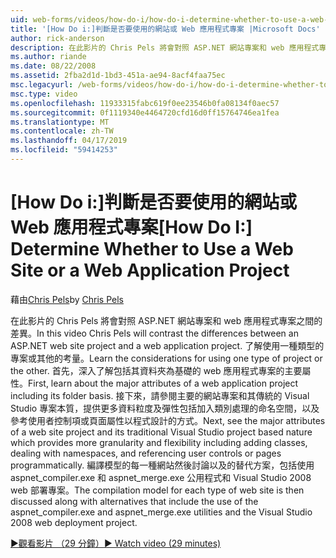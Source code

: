 ```yaml
---
uid: web-forms/videos/how-do-i/how-do-i-determine-whether-to-use-a-web-site-or-a-web-application-project
title: '[How Do i:]判斷是否要使用的網站或 Web 應用程式專案 |Microsoft Docs'
author: rick-anderson
description: 在此影片的 Chris Pels 將會對照 ASP.NET 網站專案和 web 應用程式專案之間的差異。 了解使用的考量...
ms.author: riande
ms.date: 08/22/2008
ms.assetid: 2fba2d1d-1bd3-451a-ae94-8acf4faa75ec
msc.legacyurl: /web-forms/videos/how-do-i/how-do-i-determine-whether-to-use-a-web-site-or-a-web-application-project
msc.type: video
ms.openlocfilehash: 11933315fabc619f0ee23546b0fa08134f0aec57
ms.sourcegitcommit: 0f1119340e4464720cfd16d0ff15764746ea1fea
ms.translationtype: MT
ms.contentlocale: zh-TW
ms.lasthandoff: 04/17/2019
ms.locfileid: "59414253"
---
```

# <a name="how-do-i-determine-whether-to-use-a-web-site-or-a-web-application-project"></a><span data-ttu-id="cfb01-104">[How Do i:]判斷是否要使用的網站或 Web 應用程式專案</span><span class="sxs-lookup"><span data-stu-id="cfb01-104">[How Do I:] Determine Whether to Use a Web Site or a Web Application Project</span></span>

<span data-ttu-id="cfb01-105">藉由[Chris Pels](https://twitter.com/chrispels)</span><span class="sxs-lookup"><span data-stu-id="cfb01-105">by [Chris Pels](https://twitter.com/chrispels)</span></span>

<span data-ttu-id="cfb01-106">在此影片的 Chris Pels 將會對照 ASP.NET 網站專案和 web 應用程式專案之間的差異。</span><span class="sxs-lookup"><span data-stu-id="cfb01-106">In this video Chris Pels will contrast the differences between an ASP.NET web site project and a web application project.</span></span> <span data-ttu-id="cfb01-107">了解使用一種類型的專案或其他的考量。</span><span class="sxs-lookup"><span data-stu-id="cfb01-107">Learn the considerations for using one type of project or the other.</span></span> <span data-ttu-id="cfb01-108">首先，深入了解包括其資料夾為基礎的 web 應用程式專案的主要屬性。</span><span class="sxs-lookup"><span data-stu-id="cfb01-108">First, learn about the major attributes of a web application project including its folder basis.</span></span> <span data-ttu-id="cfb01-109">接下來，請參閱主要的網站專案和其傳統的 Visual Studio 專案本質，提供更多資料粒度及彈性包括加入類別處理的命名空間，以及參考使用者控制項或頁面屬性以程式設計的方式。</span><span class="sxs-lookup"><span data-stu-id="cfb01-109">Next, see the major attributes of a web site project and its traditional Visual Studio project based nature which provides more granularity and flexibility including adding classes, dealing with namespaces, and referencing user controls or pages programmatically.</span></span> <span data-ttu-id="cfb01-110">編譯模型的每一種網站然後討論以及的替代方案，包括使用 aspnet\_compiler.exe 和 aspnet\_merge.exe 公用程式和 Visual Studio 2008 web 部署專案。</span><span class="sxs-lookup"><span data-stu-id="cfb01-110">The compilation model for each type of web site is then discussed along with alternatives that include the use of the aspnet\_compiler.exe and aspnet\_merge.exe utilities and the Visual Studio 2008 web deployment project.</span></span>

[<span data-ttu-id="cfb01-111">&#9654;觀看影片 （29 分鐘）</span><span class="sxs-lookup"><span data-stu-id="cfb01-111">&#9654; Watch video (29 minutes)</span></span>](https://channel9.msdn.com/Blogs/ASP-NET-Site-Videos/how-do-i-determine-whether-to-use-a-web-site-or-a-web-application-project)
